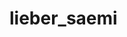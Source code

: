 # lieber_saemi

<!DOCTYPE html>
<html lang="de">
<head>
    <meta charset="UTF-8">
    <title>Lieber Sämi</title>
    <style>
        body {
            font-family: Arial, sans-serif;
            padding: 40px;
            background-color: #f4f4f4;
        }
        #text {
            font-size: 1.2em;
            white-space: pre-wrap;
        }
    </style>
</head>
<body>
    <div id="text"></div>
    <script>
        const message = "Lieber Sämi\n\nVielen Dank für die interessanten Gespräche über KI, Informatik und auch dein neues Spiel. Du hast das Interesse für diese Themen in mir wieder geweckt, das hat mich sehr gefreut.\n\nIch finde auch deinen Umgang und deine Art mit deinen Mitmenschen sehr toll und deine humorvolle Art hat mich schon das eine oder andere Mal zum Lachen gebracht.\n\nAuch finde ich deine direkte Art sehr angenehm. Ich freue mich, dich im nächsten Schuljahr ab und zu anzutreffen.\n\n01101100 01100111\n\nJannis";
        let i = 0;
        function typeWriter() {
            if (i < message.length) {
                document.getElementById("text").innerHTML += message.charAt(i);
                i++;
                setTimeout(typeWriter, 50);
            }
        }
        window.onload = typeWriter;
    </script>
</body>
</html>
